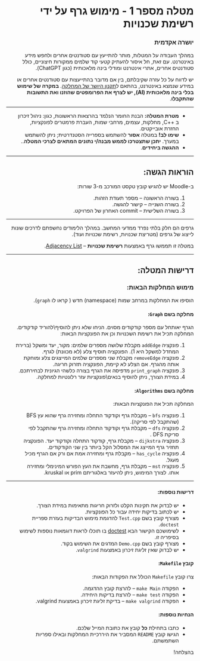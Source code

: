 <div dir="rtl">

# מטלה מספר 1 - מימוש גרף על ידי רשימת שכנויות

### יושרה אקדמית

במהלך העבודה על המטלות, מותר להתייעץ עם סטודנטים אחרים ולחפש מידע באינטרנט. עם זאת, חל איסור להעתיק קטעי קוד שלמים ממקורות חיצוניים, כולל סטודנטים אחרים, אתרי אינטרנט ומודלי בינה מלאכותית (כגון ChatGPT).

יש לדווח על כל עזרה שקיבלתם, בין אם מדובר בהתייעצות עם סטודנטים אחרים או במידע שנמצא באינטרנט, בהתאם ל[תקנון היושר של המחלקה](https://www.ariel.ac.il/wp/cs/wp-content/uploads/sites/88/2020/08/Guidelines-for-Academic-Integrity.pdf).
**במקרה של שימוש בכלי בינה מלאכותית (AI), יש לצרף את הפרומפטים שהוזנו ואת התשובות שהתקבלו**.

-----
* **מטרת המטלה:** הבנת החומר הנלמד בהרצאות הראשונות, כגון: ניהול זיכרון ב ++C, מחלקות, עצמים, מרחבי שמות, העברת פרמטרים לפונקציות, החזרת אובייקטים.
* **שימו לב!** במטלה **אסור** להשתמש בספרייה הסטנדרטית; ניתן להשתמש במערך. **יתכן שתצטרכו לממש מבנה/י נתונים המתאים לצרכי המטלה**..
* **ההגשה ביחידים**.

---

## הוראות הגשה:

ב-Moodle יש להגיש קובץ טקסט המורכב מ-3 שורות:
  1. בשורה הראשונה – מספר תעודת הזהות.
  2. בשורה השנייה – קישור להגשה.
  3. בשורה השלישית – commit האחרון של הפרויקט.

---

גרפים הם חלק בלתי נפרד ממדעי המחשב. במהלך הלימודים נחשפתם לדרכים שונות לייצוג של גרפים (מטריצת שכנויות, רשימת שכנויות ועוד).

במטלה זו תממשו גרף באמצעות **רשימת שכנויות** – [Adjacency List](https://en.wikipedia.org/wiki/Adjacency_list).

---

## דרישות המטלה:

### מימוש המחלקות הבאות:
הוסיפו את המחלקות במרחב שמות (namespace) חדש ( קראו לו ```graph```).

#### מחלקה בשם `Graph`:
הגרף יאותחל עם מספר קודקודים מסוים. הניחו שלא ניתן להוסיף\להוריד קודקודים.
המחלקה תכיל את רשימת השכנויות וכן את הפונקציות הבאות:
1. פונקציה  `addEdge`  מקבלת שלושה מספרים שלמים: מקור, יעד ומשקל (ברירת המחדל למשקל היא 1). הפונקציה תוסיף צלע (לא מכוונת) לגרף.
2. פונקציה  `removeEdge` מקבלת שני מספרים שלמים המייצגים צלע ומוחקת אותה מהגרף. אם הצלע לא קיימת, הפונקציה תזרוק חריגה.
3. פונקציה  `print_graph` מדפיסה את הגרף בצורה כלשהי הגיונית לבחירתכם.
4. במידת הצורך, ניתן להוסיף בנאים\פונקציות עזר רלונטיות למחלקה.

#### מחלקה בשם `Algorithms`:
המחלקה תכיל את הפונקציות הבאות:
1. פונקציה `bfs` – מקבלת גרף וקודקוד התחלה ומחזירה גרף שהוא עץ BFS (שהתקבל לפי סריקה).
2. פונקציה `dfs` – מקבלת גרף וקודקוד התחלה ומחזירה גרף שהתקבל לפי סריקת DFS .
3. פונקציה `dijkstra` – מקבלת גרף, קודקוד התחלה וקודקוד יעד. הפונקציה תחזיר גרף המייצג את המסלול הקל ביותר בין שני הקודקודים.
4. פונקציה `has_cycle` – מקבלת גרף ומחזירה אמת אם ורק אם הגרף מכיל מעגל.
5. פונקציה `mst` – מקבלת גרף, מחשבת את העץ הפורש המינימלי ומחזירה אותו. לצורך המימוש, ניתן להיעזר באלגוריתם prim או kruskal.

 
---

#### דרישות נוספות:
- יש לבדוק את תקינות הקלט ולזרוק חריגות מתאימות במידת הצורך.
- יש לכתוב בדיקות יחידה עבור כל הפונקציות.
- מצורף קובץ בשם `Test.cpp` להדגמת מימוש הבדיקות בעזרת ספריית `doctest`.
- לשימושכם הקישור הבא [doctest](https://github.com/doctest/doctest) בו תוכלו לראות דוגמאות נוספות לשימוש בסיפריה זו.
- מצורף קובץ בשם `Demo.cpp` המדגים את השימוש בקוד.
- יש לבדוק שאין זליגת זיכרון באמצעות `valgrind`.

#### קובץ `Makefile`:
צרו קובץ `Makefile` הכולל את הפקודות הבאות:
- הפקודה `make Main` – להרצת קובץ ההדגמה.
- הפקודה `make test` – להרצת בדיקות היחידה.
- הפקודה `make valgrind` – בדיקת זליגת זיכרון באמצעות valgrind.

#### הנחיות נוספות:
- כתבו בתחילת **כל** קובץ את כתובת המייל שלכם.
- הגישו קובץ `README` המסביר את היררכיית המחלקות ובאילו ספריות השתמשתם.


בהצלחה!

</div>

